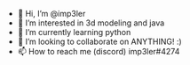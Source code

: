 - 👋 Hi, I’m @imp3ler
- 👀 I’m interested in 3d modeling and java
- 🌱 I’m currently learning python
- 💞️ I’m looking to collaborate on ANYTHING! :)
- 📫 How to reach me (discord) imp3ler#4274

<!---
imp3ler/imp3ler is a ✨ special ✨ repository because its `README.md` (this file) appears on your GitHub profile.
You can click the Preview link to take a look at your changes.
--->
